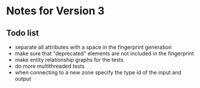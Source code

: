 <!--
Copyright (c) 2025 Edward Boggis-Rolfe
All rights reserved.
-->

# Notes for Version 3

## Todo list
* separate all attributes with a space in the fingerprint generation
* make sure that "deprecated" elements are not included in the fingerprint
* make entity relationship graphs for the tests
* do more multithreaded tests
* when connecting to a new zone specify the type id of the input and output